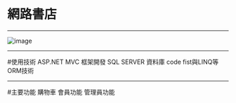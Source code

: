 # 網路書店

---

![image](https://user-images.githubusercontent.com/105838514/175815137-69df68df-681f-490f-b019-a07ad361355b.png)

---

#使用技術
ASP.NET MVC 框架開發
SQL SERVER 資料庫
code fist與LINQ等ORM技術

---

#主要功能
購物車
會員功能
管理員功能

